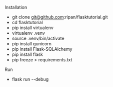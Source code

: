 Installation
- git clone git@github.com:ripan/flasktutorial.git
- cd flasktutorial
- pip install virtualenv
- virtualenv .venv
- source .venv/bin/activate
- pip install gunicorn
- pip install Flask-SQLAlchemy
- pip install flask
- pip freeze > requirements.txt

Run
- flask run --debug
